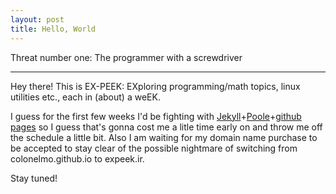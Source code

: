 ```yaml
---
layout: post
title: Hello, World
---
```


Threat number one: The programmer with a screwdriver

-----

Hey there! This is EX-PEEK: EXploring programming/math topics, linux utilities etc., each in (about) a weEK.

I guess for the first few weeks I'd be fighting with [Jekyll](http://jekyllrb.com)+[Poole](https://github.com/poole/poole)+[github pages](https://pages.github.com) so I guess that's gonna cost me a litle time early on and throw me off the schedule a little bit. Also I am waiting for my domain name purchase to be accepted to stay clear of the possible nightmare of switching from colonelmo.github.io to expeek.ir.

Stay tuned!

